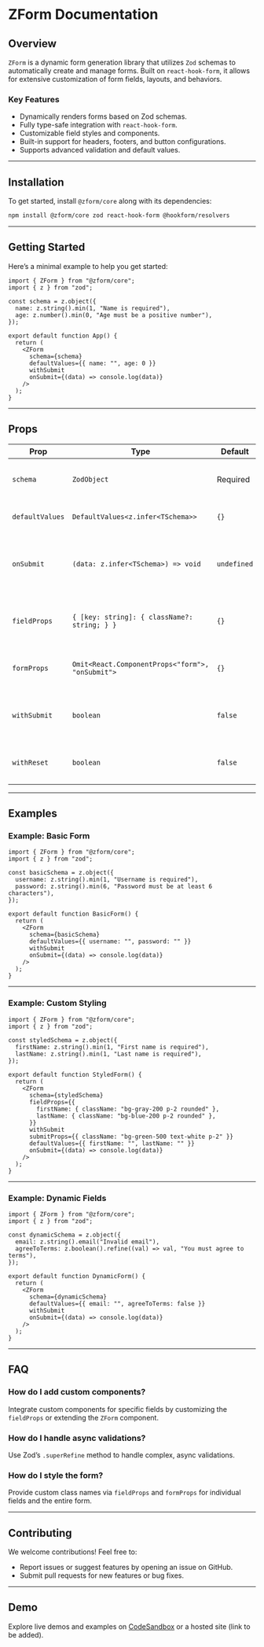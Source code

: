 # ZForm Documentation

## Overview

`ZForm` is a dynamic form generation library that utilizes `Zod` schemas to automatically create and manage forms. Built on `react-hook-form`, it allows for extensive customization of form fields, layouts, and behaviors.

### Key Features

- Dynamically renders forms based on Zod schemas.
- Fully type-safe integration with `react-hook-form`.
- Customizable field styles and components.
- Built-in support for headers, footers, and button configurations.
- Supports advanced validation and default values.

---

## Installation

To get started, install `@zform/core` along with its dependencies:

```bash
npm install @zform/core zod react-hook-form @hookform/resolvers
```

---

## Getting Started

Here’s a minimal example to help you get started:

```tsx
import { ZForm } from "@zform/core";
import { z } from "zod";

const schema = z.object({
  name: z.string().min(1, "Name is required"),
  age: z.number().min(0, "Age must be a positive number"),
});

export default function App() {
  return (
    <ZForm
      schema={schema}
      defaultValues={{ name: "", age: 0 }}
      withSubmit
      onSubmit={(data) => console.log(data)}
    />
  );
}
```

---

## Props

| Prop             | Type                                                                                       | Default    | Description                                                                                             |
|------------------|--------------------------------------------------------------------------------------------|------------|---------------------------------------------------------------------------------------------------------|
| `schema`         | `ZodObject`                                                                               | Required   | Zod schema defining the form structure.                                                                |
| `defaultValues`  | `DefaultValues<z.infer<TSchema>>`                                                         | `{}`       | Predefined values for form fields.                                                                     |
| `onSubmit`       | `(data: z.infer<TSchema>) => void`                                                        | `undefined`| Callback executed when the form is successfully submitted.                                              |
| `fieldProps`     | `{ [key: string]: { className?: string; } }`                                              | `{}`       | Custom class names for individual fields.                                                              |
| `formProps`      | `Omit<React.ComponentProps<"form">, "onSubmit">`                                          | `{}`       | Additional props for the `<form>` element.                                                             |
| `withSubmit`     | `boolean`                                                                                 | `false`    | Whether to include a submit button in the form.                                                        |
| `withReset`      | `boolean`                                                                                 | `false`    | Whether to include a reset button in the form.                                                         |

---

## Examples

### Example: Basic Form

```tsx
import { ZForm } from "@zform/core";
import { z } from "zod";

const basicSchema = z.object({
  username: z.string().min(1, "Username is required"),
  password: z.string().min(6, "Password must be at least 6 characters"),
});

export default function BasicForm() {
  return (
    <ZForm
      schema={basicSchema}
      defaultValues={{ username: "", password: "" }}
      withSubmit
      onSubmit={(data) => console.log(data)}
    />
  );
}
```

---

### Example: Custom Styling

```tsx
import { ZForm } from "@zform/core";
import { z } from "zod";

const styledSchema = z.object({
  firstName: z.string().min(1, "First name is required"),
  lastName: z.string().min(1, "Last name is required"),
});

export default function StyledForm() {
  return (
    <ZForm
      schema={styledSchema}
      fieldProps={{
        firstName: { className: "bg-gray-200 p-2 rounded" },
        lastName: { className: "bg-blue-200 p-2 rounded" },
      }}
      withSubmit
      submitProps={{ className: "bg-green-500 text-white p-2" }}
      defaultValues={{ firstName: "", lastName: "" }}
      onSubmit={(data) => console.log(data)}
    />
  );
}
```

---

### Example: Dynamic Fields

```tsx
import { ZForm } from "@zform/core";
import { z } from "zod";

const dynamicSchema = z.object({
  email: z.string().email("Invalid email"),
  agreeToTerms: z.boolean().refine((val) => val, "You must agree to terms"),
});

export default function DynamicForm() {
  return (
    <ZForm
      schema={dynamicSchema}
      defaultValues={{ email: "", agreeToTerms: false }}
      withSubmit
      onSubmit={(data) => console.log(data)}
    />
  );
}
```

---

## FAQ

### How do I add custom components?

Integrate custom components for specific fields by customizing the `fieldProps` or extending the `ZForm` component.

### How do I handle async validations?

Use Zod’s `.superRefine` method to handle complex, async validations.

### How do I style the form?

Provide custom class names via `fieldProps` and `formProps` for individual fields and the entire form.

---

## Contributing

We welcome contributions! Feel free to:

- Report issues or suggest features by opening an issue on GitHub.
- Submit pull requests for new features or bug fixes.

---

## Demo

Explore live demos and examples on [CodeSandbox](https://codesandbox.io/) or a hosted site (link to be added).
